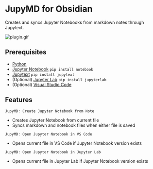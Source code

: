 # JupyMD for Obsidian

Creates and syncs Jupyter Notebooks from markdown notes through Jupytext.

![plugin.gif](assets/plugin.gif)

## Prerequisites

- [Python](https://www.python.org/downloads/)
- [Jupyter Notebook](https://jupyter.org/install)
  `pip install notebook`
- [Jupytext](https://github.com/mwouts/jupytext)
  `pip install jupytext`
- (Optional) [Jupyter Lab](https://code.visualstudio.com/)
  `pip install jupyterlab`
- (Optional) [Visual Studio Code](https://code.visualstudio.com/)

## Features

`JupyMD: Create Jupyter Notebook from Note`

- Creates Jupyter Notebook from current file
- Syncs markdown and notebook files when either file is saved

`JupyMD: Open Jupyter Notebook in VS Code`

- Opens current file in VS Code if Jupyter Notebook version exists

`JupyMD: Open Jupyter Notebook in Jupyter Lab`

- Opens current file in Jupyter Lab if Jupyter Notebook version exists
